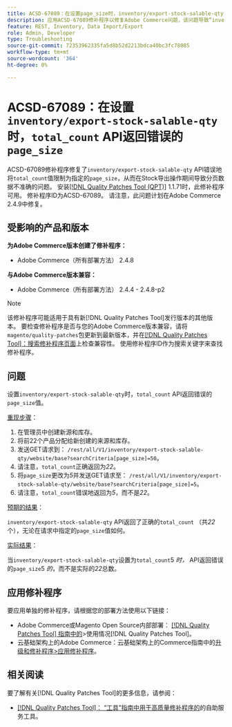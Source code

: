 ```yaml
---
title: ACSD-67089：在设置page_size时，inventory/export-stock-salable-qty API返回错误的total_count
description: 应用ACSD-67089修补程序以修复Adobe Commerce问题，该问题导致“inventory/export-stock-salable-qty”API错误地将“total_count”值限制为指定的“page_size”，从而导致在库存导出操作期间分页数据不准确。
feature: REST, Inventory, Data Import/Export
role: Admin, Developer
type: Troubleshooting
source-git-commit: 72353962335fa5d8b52d2213bdca40bc3fc78085
workflow-type: tm+mt
source-wordcount: '364'
ht-degree: 0%

---
```


# ACSD-67089：在设置`inventory/export-stock-salable-qty`时，`total_count` API返回错误的`page_size`

ACSD-67089修补程序修复了`inventory/export-stock-salable-qty` API错误地将`total_count`值限制为指定的`page_size`，从而在Stock导出操作期间导致分页数据不准确的问题。 安装[[!DNL Quality Patches Tool (QPT)]](/help/tools/quality-patches-tool/quality-patches-tool-to-self-serve-quality-patches.md) 1.1.71时，此修补程序可用。 修补程序ID为ACSD-67089。 请注意，此问题计划在Adobe Commerce 2.4.9中修复。

## 受影响的产品和版本

**为Adobe Commerce版本创建了修补程序：**

* Adobe Commerce（所有部署方法） 2.4.8

**与Adobe Commerce版本兼容：**

* Adobe Commerce（所有部署方法） 2.4.4 - 2.4.8-p2

>[!NOTE]
>
>该修补程序可能适用于具有新[!DNL Quality Patches Tool]发行版本的其他版本。 要检查修补程序是否与您的Adobe Commerce版本兼容，请将`magento/quality-patches`包更新到最新版本，并在[[!DNL Quality Patches Tool]：搜索修补程序页面](https://experienceleague.adobe.com/tools/commerce-quality-patches/index.html?lang=zh-Hans)上检查兼容性。 使用修补程序ID作为搜索关键字来查找修补程序。

## 问题

设置`inventory/export-stock-salable-qty`时，`total_count` API返回错误的`page_size`值。

<u>重现步骤</u>：

1. 在管理员中创建新源和库存。
1. 将前22个产品分配给新创建的来源和库存。
1. 发送GET请求到：
   `/rest/all/V1/inventory/export-stock-salable-qty/website/base?searchCriteria[page_size]=50`。
1. 请注意，`total_count`正确返回为&#x200B;*22*。
1. 将`page_size`更改为&#x200B;*5*并发送GET请求至：
   `/rest/all/V1/inventory/export-stock-salable-qty/website/base?searchCriteria[page_size]=5`。
1. 请注意，`total_count`错误地返回为&#x200B;*5*，而不是&#x200B;*22*。

<u>预期的结果</u>：

`inventory/export-stock-salable-qty` API返回了正确的`total_count` （共&#x200B;*22*&#x200B;个），无论在请求中指定的`page_size`值如何。

<u>实际结果</u>：

当`inventory/export-stock-salable-qty`设置为`total_count`5 *时，* API返回错误的`page_size`5 *的*，而不是实际的&#x200B;*22*&#x200B;总数。

## 应用修补程序

要应用单独的修补程序，请根据您的部署方法使用以下链接：

* Adobe Commerce或Magento Open Source内部部署： [[!DNL Quality Patches Tool] 指南中的](/help/tools/quality-patches-tool/usage.md)>使用情况[!DNL Quality Patches Tool]。
* 云基础架构上的Adobe Commerce：云基础架构上的Commerce指南中的[升级和修补程序>应用修补程序](https://experienceleague.adobe.com/docs/commerce-cloud-service/user-guide/develop/upgrade/apply-patches.html?lang=zh-Hans)。

## 相关阅读

要了解有关[!DNL Quality Patches Tool]的更多信息，请参阅：

* [[!DNL Quality Patches Tool]： “工具”指南中用于高质量修补程序的](/help/tools/quality-patches-tool/quality-patches-tool-to-self-serve-quality-patches.md)的自助服务工具。
